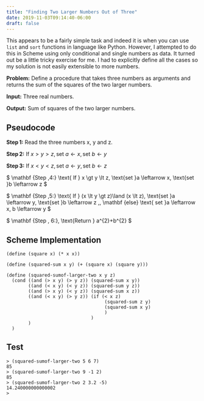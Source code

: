 ```yaml
---
title: "Finding Two Larger Numbers Out of Three"
date: 2019-11-03T09:14:40-06:00
draft: false
---
```


This appears to be a fairly simple task and indeed it is when you can use
`list` and `sort` functions in language like Python. However, I attempted to do
this in Scheme using only conditional and single numbers as data. It turned out
be a little tricky exercise for me. I had to explicitly define all the cases so
my solution is not easily extensible to more numbers.

**Problem:** Define a procedure that takes three numbers as arguments and
returns the sum of the squares of the two larger numbers.

**Input:** Three real numbers.

**Output:** Sum of squares of the two larger numbers.

## Pseudocode

$\mathbf {Step \,1:} \text{ Read the three numbers x, y and z.}$

$\mathbf {Step \,2:} \text{ If } x \gt y \gt z, \text{set }a \leftarrow x, \text{set }b \leftarrow y$ 

$\mathbf {Step \,3:} \text{ If } x \lt y \lt z, \text{set }a \leftarrow y, \text{set }b \leftarrow z$

$ \mathbf {Step \,4:} \text{ If } x \gt y \lt z, \text{set }a \leftarrow x, \text{set }b \leftarrow z $

$ \mathbf {Step \,5:} \text{ If } (x \lt y \gt z)\land (x \lt z), \text{set }a \leftarrow y, \text{set }b \leftarrow z \,\, \mathbf {else} \text{ set }a \leftarrow x, b \leftarrow y $

$ \mathbf {Step \, 6:}\, \text{Return } a^{2}+b^{2} $

## Scheme Implementation

```{scheme}
(define (square x) (* x x))

(define (squared-sum x y) (+ (square x) (square y)))

(define (squared-sumof-larger-two x y z)
  (cond ((and (> x y) (> y z)) (squared-sum x y))
        ((and (< x y) (< y z)) (squared-sum y z))
        ((and (> x y) (< y z)) (squared-sum x z))
        ((and (< x y) (> y z)) (if (< x z)
                                    (squared-sum z y)
                                    (squared-sum x y)
                                    )
                               )
        )
  )
```

## Test

```{scheme}
> (squared-sumof-larger-two 5 6 7)
85
> (squared-sumof-larger-two 9 -1 2)
85
> (squared-sumof-larger-two 2 3.2 -5)
14.240000000000002
> 
```
